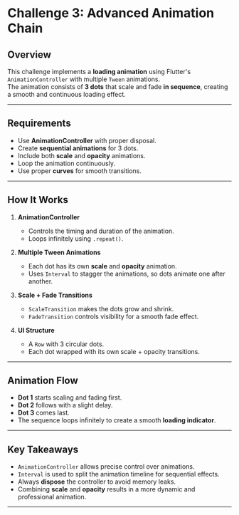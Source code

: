 # Challenge 3: Advanced Animation Chain 

## Overview
This challenge implements a **loading animation** using Flutter's `AnimationController` with multiple `Tween` animations.  
The animation consists of **3 dots** that scale and fade **in sequence**, creating a smooth and continuous loading effect.

---

## Requirements
- Use **AnimationController** with proper disposal.
- Create **sequential animations** for 3 dots.
- Include both **scale** and **opacity** animations.
- Loop the animation continuously.
- Use proper **curves** for smooth transitions.

---

## How It Works
1. **AnimationController**  
   - Controls the timing and duration of the animation.  
   - Loops infinitely using `.repeat()`.

2. **Multiple Tween Animations**  
   - Each dot has its own **scale** and **opacity** animation.  
   - Uses `Interval` to stagger the animations, so dots animate one after another.

3. **Scale + Fade Transitions**  
   - `ScaleTransition` makes the dots grow and shrink.  
   - `FadeTransition` controls visibility for a smooth fade effect.  

4. **UI Structure**  
   - A `Row` with 3 circular dots.  
   - Each dot wrapped with its own scale + opacity transitions.

---

## Animation Flow
- **Dot 1** starts scaling and fading first.  
- **Dot 2** follows with a slight delay.  
- **Dot 3** comes last.  
- The sequence loops infinitely to create a smooth **loading indicator**.

---

## Key Takeaways
- `AnimationController` allows precise control over animations.  
- `Interval` is used to split the animation timeline for sequential effects.  
- Always **dispose** the controller to avoid memory leaks.  
- Combining **scale** and **opacity** results in a more dynamic and professional animation.  

---
